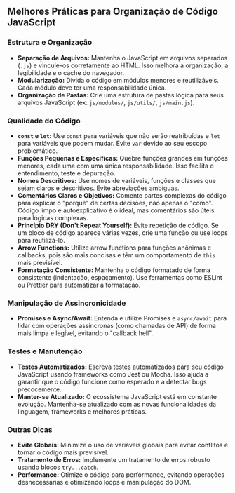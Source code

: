 ## Melhores Práticas para Organização de Código JavaScript

### Estrutura e Organização
- **Separação de Arquivos:** Mantenha o JavaScript em arquivos separados (`.js`) e vincule-os corretamente ao HTML. Isso melhora a organização, a legibilidade e o cache do navegador.
- **Modularização:** Divida o código em módulos menores e reutilizáveis. Cada módulo deve ter uma responsabilidade única.
- **Organização de Pastas:** Crie uma estrutura de pastas lógica para seus arquivos JavaScript (ex: `js/modules/`, `js/utils/`, `js/main.js`).

### Qualidade do Código
- **`const` e `let`:** Use `const` para variáveis que não serão reatribuídas e `let` para variáveis que podem mudar. Evite `var` devido ao seu escopo problemático.
- **Funções Pequenas e Específicas:** Quebre funções grandes em funções menores, cada uma com uma única responsabilidade. Isso facilita o entendimento, teste e depuração.
- **Nomes Descritivos:** Use nomes de variáveis, funções e classes que sejam claros e descritivos. Evite abreviações ambíguas.
- **Comentários Claros e Objetivos:** Comente partes complexas do código para explicar o "porquê" de certas decisões, não apenas o "como". Código limpo e autoexplicativo é o ideal, mas comentários são úteis para lógicas complexas.
- **Princípio DRY (Don't Repeat Yourself):** Evite repetição de código. Se um bloco de código aparece várias vezes, crie uma função ou use loops para reutilizá-lo.
- **Arrow Functions:** Utilize arrow functions para funções anônimas e callbacks, pois são mais concisas e têm um comportamento de `this` mais previsível.
- **Formatação Consistente:** Mantenha o código formatado de forma consistente (indentação, espaçamento). Use ferramentas como ESLint ou Prettier para automatizar a formatação.

### Manipulação de Assincronicidade
- **Promises e Async/Await:** Entenda e utilize Promises e `async/await` para lidar com operações assíncronas (como chamadas de API) de forma mais limpa e legível, evitando o "callback hell".

### Testes e Manutenção
- **Testes Automatizados:** Escreva testes automatizados para seu código JavaScript usando frameworks como Jest ou Mocha. Isso ajuda a garantir que o código funcione como esperado e a detectar bugs precocemente.
- **Manter-se Atualizado:** O ecossistema JavaScript está em constante evolução. Mantenha-se atualizado com as novas funcionalidades da linguagem, frameworks e melhores práticas.

### Outras Dicas
- **Evite Globais:** Minimize o uso de variáveis globais para evitar conflitos e tornar o código mais previsível.
- **Tratamento de Erros:** Implemente um tratamento de erros robusto usando blocos `try...catch`.
- **Performance:** Otimize o código para performance, evitando operações desnecessárias e otimizando loops e manipulação do DOM.


